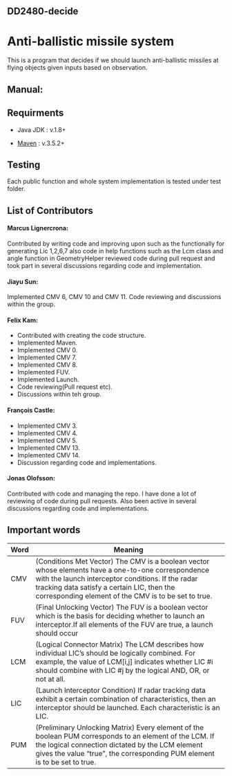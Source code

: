 ## DD2480-decide

# Anti-ballistic missile system

This is a program that decides if we should launch anti-ballistic missiles at flying objects given inputs based on observation.

## Manual:

## Requirments 
* Java JDK : v.1.8+

* [Maven](https://maven.apache.org/) : v.3.5.2+

## Testing
Each public function and whole system implementation is tested under test folder.

## List of Contributors
#### Marcus Lignercrona:
Contributed by writing code and improving upon such as the functionally for generating Lic 1,2,6,7 also code in help functions such as the Lcm class and angle function in GeometryHelper reviewed code during pull request and took part in several discussions regarding code and implementation.

#### Jiayu Sun:
Implemented CMV 6, CMV 10 and CMV 11. Code reviewing and discussions within the group.

#### Felix Kam:
- Contributed with creating the code structure.
- Implemented Maven.
- Implemented CMV 0.
- Implemented CMV 7.
- Implemented CMV 8.
- Implemented FUV.
- Implemented Launch.
- Code reviewing(Pull request etc).
- Discussions within teh group.

#### François Castle:
- Implemented CMV 3.
- Implemented CMV 4.
- Implemented CMV 5.
- Implemented CMV 13.
- Implemented CMV 14.
- Discussion regarding code and implementations.

#### Jonas Olofsson:
Contributed with code and managing the repo. I have done a lot of reviewing of code during pull requests. Also been active in several discussions regarding code and implementations.

## Important words
Word | Meaning
------------ | -------------
CMV | (Conditions Met Vector) The CMV is a boolean vector whose elements have a one-to-one correspondence with the launch interceptor conditions. If the radar tracking data satisfy a certain LIC, then the corresponding element of the CMV is to be set to true.
FUV | (Final Unlocking Vector) The FUV is a boolean vector which is the basis for deciding whether to launch an interceptor.If all elements of the FUV are true, a launch should occur 
LCM | (Logical Connector Matrix) The LCM describes how individual LIC’s should be logically combined. For example, the value of LCM[i,j] indicates whether LIC #i should combine with LIC #j by the logical AND, OR, or not at all.
LIC | (Launch Interceptor Condition) If radar tracking data exhibit a certain combination of characteristics, then an interceptor should be launched. Each characteristic is an LIC.
PUM | (Preliminary Unlocking Matrix) Every element of the boolean PUM corresponds to an element of the LCM. If the logical connection dictated by the LCM element gives the value “true”, the corresponding PUM element is to be set to true.
